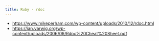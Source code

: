 ```yaml
---
title: Ruby - rdoc
---
```


- <https://www.mikeperham.com/wp-content/uploads/2010/12/rdoc.html>
- <https://jan.varwig.org/wp-content/uploads/2006/09/Rdoc%20Cheat%20Sheet.pdf>
